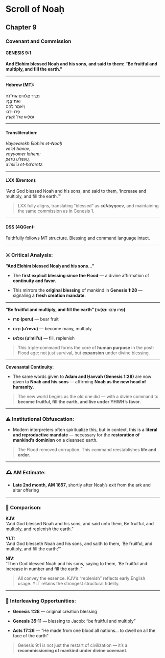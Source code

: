 # Scroll of Noaḥ

## Chapter 9

### Covenant and Commission

#### GENESIS 9:1

**And Elohim blessed Noaḥ and his sons, and said to them: “Be fruitful and multiply, and fill the earth.”**

---

#### Hebrew (MT):

וַיְבָרֶךְ אֱלֹהִים אֶת־נֹחַ  
וְאֶת־בָּנָיו  
וַיֹּאמֶר לָהֶם  
פְּרוּ וּרְבוּ  
וּמִלְאוּ אֶת־הָאָרֶץ

---

#### Transliteration:

_Vayevarekh Elohim et-Noaḥ  
ve’et banav,  
vayyomer lahem:  
peru u’revu,  
u’mil’u et-ha’aretz._

---

#### LXX (Brenton):

“And God blessed Noah and his sons, and said to them, ‘Increase and multiply, and fill the earth.’”

> LXX fully aligns, translating “blessed” as **εὐλόγησεν**, and maintaining the same commission as in Genesis 1.

---

#### DSS (4QGen):

Faithfully follows MT structure. Blessing and command language intact.

---

### ⚔️ Critical Analysis:

**“And Elohim blessed Noaḥ and his sons…”**

- The **first explicit blessing since the Flood** — a divine affirmation of **continuity and favor**.
    
- This mirrors the **original blessing** of mankind in **Genesis 1:28** — signaling a **fresh creation mandate**.
    

---

**“Be fruitful and multiply, and fill the earth” (פְּרוּ וּרְבוּ וּמִלְאוּ)**

- **פְּרוּ (peru)** — bear fruit
    
- **וּרְבוּ (u’revu)** — become many, multiply
    
- **וּמִלְאוּ (u’mil’u)** — fill, replenish
    

> This triple-command forms the core of **human purpose** in the post-Flood age: not just survival, but **expansion** under divine blessing.

---

**Covenantal Continuity:**

- The same words given to **Adam and Ḥavvah (Genesis 1:28)** are now given to **Noaḥ and his sons** — affirming **Noaḥ as the new head of humanity**.
    

> The new world begins as the old one did — with a divine command to **become fruitful, fill the earth, and live under YHWH’s favor**.

---

### ⚠️ Institutional Obfuscation:

- Modern interpreters often spiritualize this, but in context, this is a **literal and reproductive mandate** — necessary for the **restoration of mankind’s dominion** on a cleansed earth.
    

> The Flood removed corruption. This command reestablishes **life and order**.

---

### 🕰️ AM Estimate:

- **Late 2nd month, AM 1657**, shortly after Noaḥ’s exit from the ark and altar offering
    

---

### 📖 Comparison:

**KJV:**  
“And God blessed Noah and his sons, and said unto them, Be fruitful, and multiply, and replenish the earth.”

**YLT:**  
“And God blesseth Noah and his sons, and saith to them, ‘Be fruitful, and multiply, and fill the earth;’”

**NIV:**  
“Then God blessed Noah and his sons, saying to them, ‘Be fruitful and increase in number and fill the earth.’”

> All convey the essence. KJV’s “replenish” reflects early English usage. YLT retains the strongest structural fidelity.

---

### 🔗 Interleaving Opportunities:

- **Genesis 1:28** — original creation blessing
    
- **Genesis 35:11** — blessing to Jacob: “be fruitful and multiply”
    
- **Acts 17:26** — “He made from one blood all nations… to dwell on all the face of the earth”
    

> Genesis 9:1 is not just the restart of civilization — it’s a **recommissioning of mankind under divine covenant**.
